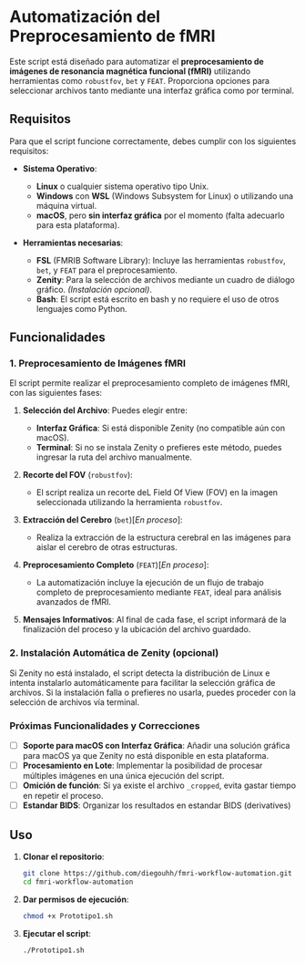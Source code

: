 # Automatización del Preprocesamiento de fMRI

Este script está diseñado para automatizar el **preprocesamiento de imágenes de resonancia magnética funcional (fMRI)** utilizando herramientas como `robustfov`, `bet` y `FEAT`. Proporciona opciones para seleccionar archivos tanto mediante una interfaz gráfica como por terminal.

## Requisitos

Para que el script funcione correctamente, debes cumplir con los siguientes requisitos:

- **Sistema Operativo**:
  - **Linux** o cualquier sistema operativo tipo Unix.
  - **Windows** con **WSL** (Windows Subsystem for Linux) o utilizando una máquina virtual.
  - **macOS**, pero **sin interfaz gráfica** por el momento (falta adecuarlo para esta plataforma).

- **Herramientas necesarias**:
  - **FSL** (FMRIB Software Library): Incluye las herramientas `robustfov`, `bet`, y `FEAT` para el preprocesamiento.
  - **Zenity**: Para la selección de archivos mediante un cuadro de diálogo gráfico. *(Instalación opcional)*.
  - **Bash**: El script está escrito en bash y no requiere el uso de otros lenguajes como Python.

## Funcionalidades

### 1. Preprocesamiento de Imágenes fMRI

El script permite realizar el preprocesamiento completo de imágenes fMRI, con las siguientes fases:

1. **Selección del Archivo**: Puedes elegir entre:
   - **Interfaz Gráfica**: Si está disponible Zenity (no compatible aún con macOS).
   - **Terminal**: Si no se instala Zenity o prefieres este método, puedes ingresar la ruta del archivo manualmente.
  
2. **Recorte del FOV** (`robustfov`): 
   - El script realiza un recorte deL Field Of View (FOV) en la imagen seleccionada utilizando la herramienta `robustfov`.

3. **Extracción del Cerebro** (`bet`)[_En proceso_]: 
   - Realiza la extracción de la estructura cerebral en las imágenes para aislar el cerebro de otras estructuras.

4. **Preprocesamiento Completo** (`FEAT`)[_En proceso_]: 
   - La automatización incluye la ejecución de un flujo de trabajo completo de preprocesamiento mediante `FEAT`, ideal para análisis avanzados de fMRI.

5. **Mensajes Informativos**: Al final de cada fase, el script informará de la finalización del proceso y la ubicación del archivo guardado.

### 2. Instalación Automática de Zenity (opcional)

Si Zenity no está instalado, el script detecta la distribución de Linux e intenta instalarlo automáticamente para facilitar la selección gráfica de archivos. Si la instalación falla o prefieres no usarla, puedes proceder con la selección de archivos vía terminal.

### Próximas Funcionalidades y Correcciones

- [ ] **Soporte para macOS con Interfaz Gráfica**: Añadir una solución gráfica para macOS ya que Zenity no está disponible en esta plataforma.
- [ ] **Procesamiento en Lote**: Implementar la posibilidad de procesar múltiples imágenes en una única ejecución del script.
- [ ] **Omición de función**: Si ya existe el archivo `_cropped`, evita gastar tiempo en repetir el proceso.
- [ ] **Estandar BIDS**: Organizar los resultados en estandar BIDS (derivatives)

## Uso

1. **Clonar el repositorio**:
   ```bash
   git clone https://github.com/diegouhh/fmri-workflow-automation.git
   cd fmri-workflow-automation
2. **Dar permisos de ejecución**:
    ```bash
    chmod +x Prototipo1.sh
3. **Ejecutar el script**:
    ```bash
    ./Prototipo1.sh